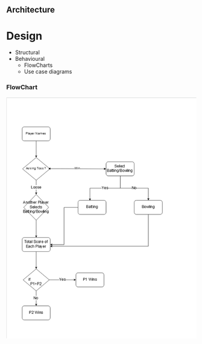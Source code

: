 ## Architecture

# Design
* Structural
* Behavioural
    * FlowCharts
    * Use case diagrams

### FlowChart

![FlowChart](./FlowChart.png)